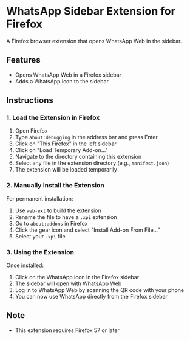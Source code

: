 # WhatsApp Sidebar Extension for Firefox

A Firefox browser extension that opens WhatsApp Web in the sidebar.

## Features

- Opens WhatsApp Web in a Firefox sidebar
- Adds a WhatsApp icon to the sidebar

## Instructions

### 1. Load the Extension in Firefox
1. Open Firefox
2. Type `about:debugging` in the address bar and press Enter
3. Click on "This Firefox" in the left sidebar
4. Click on "Load Temporary Add-on..."
5. Navigate to the directory containing this extension
6. Select any file in the extension directory (e.g., `manifest.json`)
7. The extension will be loaded temporarily

### 2. Manually Install the Extension
For permanent installation:
1. Use `web-ext` to build the extension
2. Rename the file to have a `.xpi` extension
3. Go to `about:addons` in Firefox
4. Click the gear icon and select "Install Add-on From File..."
5. Select your `.xpi` file

### 3. Using the Extension
Once installed:
1. Click on the WhatsApp icon in the Firefox sidebar
2. The sidebar will open with WhatsApp Web
3. Log in to WhatsApp Web by scanning the QR code with your phone
4. You can now use WhatsApp directly from the Firefox sidebar

## Note
- This extension requires Firefox 57 or later

